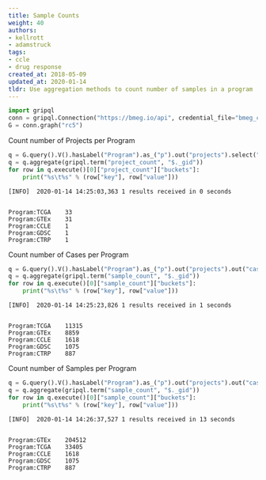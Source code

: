```yaml
---
title: Sample Counts
weight: 40
authors:
- kellrott
- adamstruck
tags:
- ccle
- drug response
created_at: 2018-05-09
updated_at: 2020-01-14
tldr: Use aggregation methods to count number of samples in a program
---
```


```python
import gripql
conn = gripql.Connection("https://bmeg.io/api", credential_file="bmeg_credentials.json")
G = conn.graph("rc5")
```

Count number of Projects per Program


```python
q = G.query().V().hasLabel("Program").as_("p").out("projects").select("p")
q = q.aggregate(gripql.term("project_count", "$._gid"))
for row in q.execute()[0]["project_count"]["buckets"]:
    print("%s\t%s" % (row["key"], row["value"]))
```

    [INFO]	2020-01-14 14:25:03,363	1 results received in 0 seconds


    Program:TCGA	33
    Program:GTEx	31
    Program:CCLE	1
    Program:GDSC	1
    Program:CTRP	1


Count number of Cases per Program


```python
q = G.query().V().hasLabel("Program").as_("p").out("projects").out("cases").select("p")
q = q.aggregate(gripql.term("sample_count", "$._gid"))
for row in q.execute()[0]["sample_count"]["buckets"]:
    print("%s\t%s" % (row["key"], row["value"]))
```

    [INFO]	2020-01-14 14:25:23,826	1 results received in 1 seconds


    Program:TCGA	11315
    Program:GTEx	8859
    Program:CCLE	1618
    Program:GDSC	1075
    Program:CTRP	887


Count number of Samples per Program


```python
q = G.query().V().hasLabel("Program").as_("p").out("projects").out("cases").out("samples").select("p")
q = q.aggregate(gripql.term("sample_count", "$._gid"))
for row in q.execute()[0]["sample_count"]["buckets"]:
    print("%s\t%s" % (row["key"], row["value"]))
```

    [INFO]	2020-01-14 14:26:37,527	1 results received in 13 seconds


    Program:GTEx	204512
    Program:TCGA	33405
    Program:CCLE	1618
    Program:GDSC	1075
    Program:CTRP	887



```python

```
